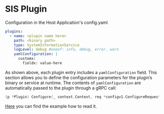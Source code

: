 # SIS Plugin 


Configuration in the Host Application's config.yaml

```yaml
plugins:
  - name: <plugin name here>
    path: <binary path>
    type: SystemInformationService
    logLevel: debug #oneof: info, debug, error, warn
    yamlConfiguration: |
      customx:
        fieldx: value-here
```

As shown above, each plugin entry includes a `yamlConfiguration` field. This section allows you to define the configuration 
parameters for the plugin’s binary or service at runtime. The contents of `yamlConfiguration` are automatically passed to the plugin through a gRPC call:
```go
(p *Plugin) Configure(_ context.Context, req *configv1.ConfigureRequest) (*configv1.ConfigureResponse, error)`.
```

[Here](./internal/sis/plugin.go) you can find the example how to read it.
